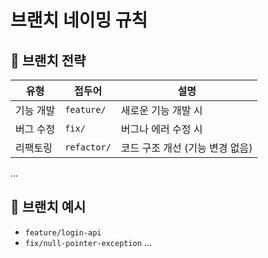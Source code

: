 # 브랜치 네이밍 규칙

## 📌 브랜치 전략

| 유형       | 접두어       | 설명                                |
|------------|--------------|-------------------------------------|
| 기능 개발  | `feature/`   | 새로운 기능 개발 시                 |
| 버그 수정  | `fix/`       | 버그나 에러 수정 시                |
| 리팩토링   | `refactor/`  | 코드 구조 개선 (기능 변경 없음)    |
...

## 📍 브랜치 예시

- `feature/login-api`
- `fix/null-pointer-exception`
...
